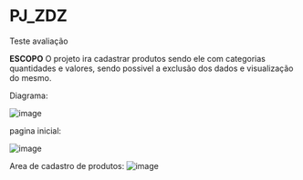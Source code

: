 # PJ_ZDZ
Teste avaliação

**ESCOPO** 
O projeto ira cadastrar produtos sendo ele com categorias quantidades e valores, sendo possivel a exclusão dos dados e visualização do mesmo. 

Diagrama:

![image](https://github.com/PeeHR/PJ_SAPATEK/assets/128930886/58deb8a7-abca-4280-9038-419ab98cd2b1)

pagina inicial:

![image](https://github.com/PeeHR/PJ_SAPATEK/assets/128930886/716ca4ce-2961-4895-83dd-4d936506e6f6)

Area de cadastro de produtos:
![image](https://github.com/PeeHR/PJ_SAPATEK/assets/128930886/5810c109-8758-48a4-b217-42f1e1b19838)



